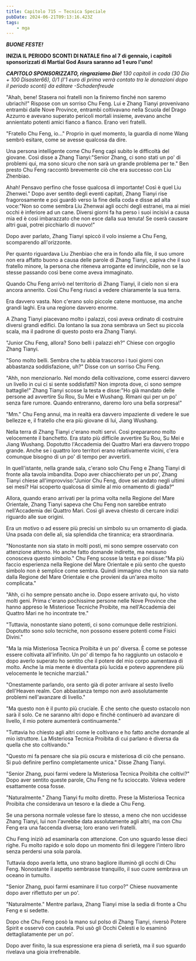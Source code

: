 ```yaml
---
title: Capitolo 715 – Tecnica Speciale
pubDate: 2024-06-21T09:13:16.423Z
tags:
    - mga
---
```



<em><strong>BUONE FESTE!</strong></em>


<strong>INIZIA IL PERIODO SCONTI DI NATALE fino al 7 di gennaio, i capitoli sponsorizzati di Martial God Asura saranno ad 1 euro l'uno!</strong>


<em><strong>CAPITOLO SPONSORIZZATO, ringraziamo Dio!</strong>
130 capitoli in coda (30 Dio + 100 Disaster66), 0/1 (l'1 euro di prima verrà contato tra le donazioni dopo il periodo sconti)
da editare
-Schadenfreude</em>


"Ahah, bene! Stasera noi fratelli non la finiremo finché non saremo ubriachi!" Rispose con un sorriso Chu Feng. Lui e Zhang Tianyi provenivano entrambi dalle Nove Province, entrambi coltivavano nella Scuola del Drago Azzurro e avevano superato pericoli mortali insieme, avevano anche annientato potenti amici fianco a fianco. Erano veri fratelli.


"Fratello Chu Feng, io..." Proprio in quel momento, la guardia di nome Wang sembrò esitare, come se avesse qualcosa da dire.


Una persona intelligente come Chu Feng capì subito le difficoltà del giovane. Così disse a Zhang Tianyi:"Senior Zhang, ci sono stati un po' di problemi qui, ma sono sicuro che non sarà un grande problema per te." Ben presto Chu Feng raccontò brevemente ciò che era successo con Liu Zhenbiao.


Ahah! Pensavo perfino che fosse qualcosa di importante! Così è quel Liu Zhenwei." Dopo aver sentito degli eventi capitati, Zhang Tianyi rise fragorosamente e poi guardò verso la fine della coda e disse ad alta voce:"Non so come sembra Liu Zhenwai agli occhi degli estranei, ma ai miei occhi è inferiore ad un cane. Diversi giorni fa ha perso i suoi incisivi a causa mia ed è così imbarazzato che non esce dalla sua tenuta! Se oserà causare altri guai, potrei picchiarlo di nuovo!"


Dopo aver parlato, Zhang Tianyi spiccò il volo insieme a Chu Feng, scomparendo all'orizzonte.


Per quanto riguardava Liu Zhenbiao che era in fondo alla file, il suo umore non era affatto buono a causa delle parole di Zhang Tianyi, capiva che il suo fratello minore, la persona che riteneva arrogante ed invincibile, non se la stesse passando così bene come aveva immaginato.


Quando Chu Feng arrivò nel territorio di Zhang Tianyi, il cielo non si era ancora annerito. Così Chu Feng riuscì a vedere chiaramente la sua terra.


Era davvero vasta. Non c'erano solo piccole catene montuose, ma anche grandi laghi. Era una regione davvero enorme.


A Zhang Tianyi piacevano molto i palazzi, così aveva ordinato di costruire diversi grandi edifici. Da lontano la sua zona sembrava un Sect su piccola scala, ma il padrone di questo posto era Zhang Tianyi.


"Junior Chu Feng, allora? Sono belli i palazzi eh?" Chiese con orgoglio Zhang Tianyi.


"Sono molto belli. Sembra che tu abbia trascorso i tuoi giorni con abbastanza soddisfazione, uh?" Disse con un sorriso Chu Feng.


"Ahh, non menzionarlo. Nel mondo della coltivazione, come esserci davvero un livello in cui ci si sente soddisfatti? Non improta dove, ci sono sempre battaglie!" Zhang Tianyi scosse la testa e disse:"Ho già mandato delle persone ad avvertire Su Rou, Su Mei e Wushang. Rimani qui per un po' senza fare rumore. Quando entreranno, daremo loro una bella sorpresa!"


"Mm." Chu Feng annuì, ma in realtà era davvero impaziente di vedere le sue bellezze e, il fratello che era più giovane di lui, Jiang Wushang.


Nella terra di Zhang Tianyi c'erano molti servi. Così prepararono molto velocemente il banchetto. Era stato più difficile avvertire Su Rou, Su Mei e Jiang Wushang. Dopotutto l'Accademia dei Quattro Mari era davvero troppo grande. Anche se i quattro loro territori erano relativamente vicini, c'era comunque bisogno di un po' di tempo per avvertirli.


In quell'istante, nella grande sala, c'erano solo Chu Feng e Zhang Tianyi di fronte alla tavola imbandita. Dopo aver chiacchierato per un po', Zhang Tianyi chiese all'improvviso:"Junior Chu Feng, dove sei andato negli ultimi sei mesi? Hai scoperto qualcosa di simile al mio ornamento di giada?"


Allora, quando erano arrivati per la prima volta nella Regione del Mare Orientale, Zhang Tianyi sapeva che Chu Feng non sarebbe entrato nell'Accademia dei Quattro Mari. Così gli aveva chiesto di cercare indizi riguardo alle sue origini.


Era un motivo o ad essere più precisi un simbolo su un ornamento di giada. Una psada con delle ali, sia splendida che tirannica; era straordinaria.


"Nonostante non sia stato in molti posti, mi sono sempre osservato con attenzione attorno. Ho anche fatto domande indirette, ma nessuno conosceva questo simbolo." Chu Feng scosse la testa e poi disse:"Ma più faccio esperienza nella Regione del Mare Orientale e più sento che questo simbolo non è semplice come sembra. Quindi immagino che tu non sia nato dalla Regione del Mare Orientale e che provieni da un'area molto complicata."


"Ahh, ci ho sempre pensato anche io. Dopo essere arrivato qui, ho visto molti geni. Prima c'erano pochissime persone nelle Nove Province che hanno appreso le Misteriose Tecniche Proibite, ma nell'Accademia dei Quattro Mari ne ho incontrate tre."


"Tuttavia, nonostante siano potenti, ci sono comunque delle restrizioni. Dopotutto sono solo tecniche, non possono essere potenti come Fisici Divini."


"Ma la mia Misteriosa Tecnica Proibita è un po' diversa. È come se potesse essere coltivata all'infinito. Un po' di tempo fa ho raggiunto un ostacolo e dopo averlo superato ho sentito che il potere del mio corpo aumentava di molto. Anche la mia mente è diventata più lucida e potevo apprendere più velocemente le tecniche marziali."


"Onestamente parlando, ora sento già di poter arrivare al sesto livello dell'Heaven realm. Con abbastanza tempo non avrò assolutamente problemi nell'avanzare di livello."


"Ma questo non è il punto più cruciale. È che sento che questo ostacolo non sarà il solo. Ce ne saranno altri dopo e finché continuerò ad avanzare di livello, il mio potere aumenterà continuamente."


"Tuttavia ho chiesto agli altri come le coltivano e ho fatto anche domande al mio istruttore. La Misteriosa Tecnica Proibita di cui parlano è diversa da quella che sto coltivando."


"Questo mi fa pensare che sia più oscura e misteriosa di ciò che pensano. Si può definire perfino completamente unica." Disse Zhang Tianyi.


"Senior Zhang, puoi farmi vedere la Misteriosa Tecnica Proibita che coltivi?" Dopo aver sentito queste parole, Chu Feng ne fu scioccato. Voleva vedere esattamente cosa fosse.


"Naturalmente." Zhang Tianyi fu molto diretto. Prese la Misteriosa Tecnica Proibita che considerava un tesoro e la diede a Chu Feng.


Se una persona normale volesse fare lo stesso, a meno che non uccidesse Zhang Tianyi, lui non l'avrebbe data assolutamente agli altri, ma con Chu Feng era una faccenda diversa; loro erano veri fratelli.


Chu Feng iniziò ad esaminarla con attenzione. Con uno sguardo lesse dieci righe. Fu molto rapido e solo dopo un momento finì di leggere l'intero libro senza perdersi una sola parola.


Tuttavia dopo averla letta, uno strano bagliore illuminò gli occhi di Chu Feng. Nonostante il aspetto sembrasse tranquillo, il suo cuore sembrava un oceano in tumulto.


"Senior Zhang, puoi farmi esaminare il tuo corpo?" Chiese nuovamente dopo aver riflettuto per un po'.


"Naturalmente." Mentre parlava, Zhang Tianyi mise la sedia di fronte a Chu Feng e si sedette.


Dopo che Chu Feng posò la mano sul polso di Zhang Tianyi, riversò Potere Spirit e osservò con cautela. Poi usò gli Occhi Celesti e lo esaminò dettagliatamente per un po'.


Dopo aver finito, la sua espressione era piena di serietà, ma il suo sguardo rivelava una gioia irrefrenabile.
                                


                                



